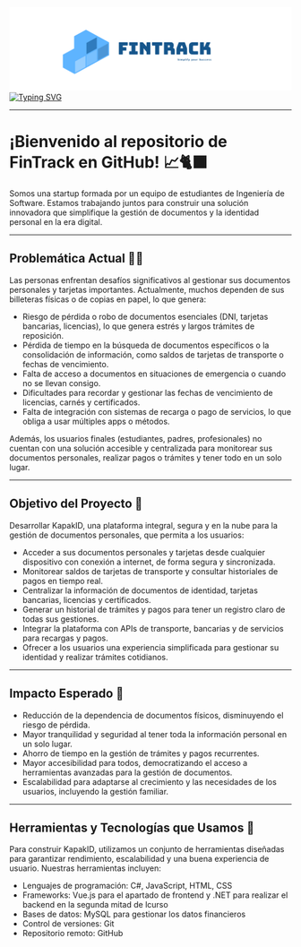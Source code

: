 ![Banner](/resources/background-image-fintrack.png)
[![Typing SVG](https://readme-typing-svg.demolab.com?font=Fira+Code&weight=1000&size=150&pause=3000&color=16568C&center=true&vCenter=true&width=2800&height=300&lines=Welcome+to+FinTrack)](https://git.io/typing-svg)

___
# ¡Bienvenido al repositorio de FinTrack en GitHub! 📈🐈‍⬛

Somos una startup formada por un equipo de estudiantes de Ingeniería de Software. Estamos trabajando juntos para construir una solución innovadora que simplifique la gestión de documentos y la identidad personal en la era digital.

___
## Problemática Actual 🧑‍💻

Las personas enfrentan desafíos significativos al gestionar sus documentos personales y tarjetas importantes. Actualmente, muchos dependen de sus billeteras físicas o de copias en papel, lo que genera:

* Riesgo de pérdida o robo de documentos esenciales (DNI, tarjetas bancarias, licencias), lo que genera estrés y largos trámites de reposición.
* Pérdida de tiempo en la búsqueda de documentos específicos o la consolidación de información, como saldos de tarjetas de transporte o fechas de vencimiento.
* Falta de acceso a documentos en situaciones de emergencia o cuando no se llevan consigo.
* Dificultades para recordar y gestionar las fechas de vencimiento de licencias, carnés y certificados.
* Falta de integración con sistemas de recarga o pago de servicios, lo que obliga a usar múltiples apps o métodos.

Además, los usuarios finales (estudiantes, padres, profesionales) no cuentan con una solución accesible y centralizada para monitorear sus documentos personales, realizar pagos o trámites y tener todo en un solo lugar.

___
##  Objetivo del Proyecto 📌


Desarrollar KapakID, una plataforma integral, segura y en la nube para la gestión de documentos personales, que permita a los usuarios:


* Acceder a sus documentos personales y tarjetas desde cualquier dispositivo con conexión a internet, de forma segura y sincronizada.
* Monitorear saldos de tarjetas de transporte y consultar historiales de pagos en tiempo real.
* Centralizar la información de documentos de identidad, tarjetas bancarias, licencias y certificados.
* Generar un historial de trámites y pagos para tener un registro claro de todas sus gestiones.
* Integrar la plataforma con APIs de transporte, bancarias y de servicios para recargas y pagos.
* Ofrecer a los usuarios una experiencia simplificada para gestionar su identidad y realizar trámites cotidianos.

___
## Impacto Esperado 📢

* Reducción de la dependencia de documentos físicos, disminuyendo el riesgo de pérdida.
* Mayor tranquilidad y seguridad al tener toda la información personal en un solo lugar.
* Ahorro de tiempo en la gestión de trámites y pagos recurrentes.
* Mayor accesibilidad para todos, democratizando el acceso a herramientas avanzadas para la gestión de documentos.
* Escalabilidad para adaptarse al crecimiento y las necesidades de los usuarios, incluyendo la gestión familiar.

___
## Herramientas y Tecnologías que Usamos 🔧

Para construir KapakID, utilizamos un conjunto de herramientas diseñadas para garantizar rendimiento, escalabilidad y una buena experiencia de usuario. Nuestras herramientas incluyen:


* Lenguajes de programación: C#, JavaScript, HTML, CSS
* Frameworks: Vue.js para el apartado de frontend y .NET para realizar el backend en la segunda mitad de lcurso
* Bases de datos: MySQL para gestionar los datos financieros
* Control de versiones: Git
* Repositorio remoto: GitHub
